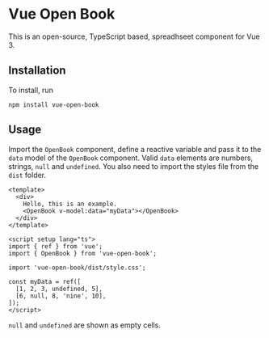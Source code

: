 # Vue Open Book
This is an open-source, TypeScript based, spreadhseet component for Vue 3.


## Installation
To install, run
```
npm install vue-open-book
```

## Usage
Import the `OpenBook` component, define a reactive variable and pass it to the `data` model of the `OpenBook` component.
Valid `data` elements are numbers, strings, `null` and `undefined`.
You also need to import the styles file from the `dist` folder.
```
<template>
  <div>
    Hello, this is an example.
    <OpenBook v-model:data="myData"></OpenBook>
  </div>
</template>

<script setup lang="ts">
import { ref } from 'vue';
import { OpenBook } from 'vue-open-book';

import 'vue-open-book/dist/style.css';

const myData = ref([
  [1, 2, 3, undefined, 5],
  [6, null, 8, 'nine', 10],
]);
</script>
```

`null` and `undefined` are shown as empty cells.
